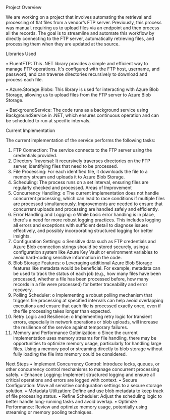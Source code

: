 Project Overview

We are working on a project that involves automating the retrieval and processing of flat files from a vendor’s FTP server. Previously, this process was manual, requiring us to upload files via an endpoint and then process all the records. The goal is to streamline and automate this workflow by directly connecting to the FTP server, automatically retrieving files, and processing them when they are updated at the source.

Libraries Used

•	FluentFTP: This .NET library provides a simple and efficient way to manage FTP operations. It's configured with the FTP host, username, and password, and can traverse directories recursively to download and process each file.

•	Azure.Storage.Blobs: This library is used for interacting with Azure Blob Storage, allowing us to upload files from the FTP server to Azure Blob Storage.

•	BackgroundService: The code runs as a background service using BackgroundService in .NET, which ensures continuous operation and can be scheduled to run at specific intervals.

Current Implementation

The current implementation of the service performs the following tasks:

1.	FTP Connection: The service connects to the FTP server using the credentials provided.
2.	Directory Traversal: It recursively traverses directories on the FTP server, identifying files that need to be processed.
3.	File Processing: For each identified file, it downloads the file to a memory stream and uploads it to Azure Blob Storage.
4.	Scheduling: The process runs on a set interval, ensuring files are regularly checked and processed.
Areas of Improvement
1.	Concurrency Handling:
o	The current implementation does not handle concurrent processing, which can lead to race conditions if multiple files are processed simultaneously. Improvements are needed to ensure that concurrent uploads and processing are handled safely and efficiently.
2.	Error Handling and Logging:
o	While basic error handling is in place, there's a need for more robust logging practices. This includes logging all errors and exceptions with sufficient detail to diagnose issues effectively, and possibly incorporating structured logging for better insights.
3.	Configuration Settings:
o	Sensitive data such as FTP credentials and Azure Blob connection strings should be stored securely, using a configuration system like Azure Key Vault or environment variables to avoid hard-coding sensitive information in the code.
4.	Blob Storage Features:
o	Leveraging additional Azure Blob Storage features like metadata would be beneficial. For example, metadata can be used to track the status of each job (e.g., how many files have been processed, whether a file has been processed before, how many records in a file were processed) for better traceability and error recovery.
5.	Polling Scheduler:
o	Implementing a robust polling mechanism that triggers file processing at specified intervals can help avoid overlapping executions and ensure that each file is processed exactly once, even if the file processing takes longer than expected.
6.	Retry Logic and Resilience:
o	Implementing retry logic for transient errors, especially in network operations or blob uploads, will increase the resilience of the service against temporary failures.
7.	Memory and Performance Optimization:
o	Since the current implementation uses memory streams for file handling, there may be opportunities to optimize memory usage, particularly for handling large files. Using a memory pool or streaming directly to blob storage without fully loading the file into memory could be considered.


Next Steps
•	Implement Concurrency Control: Introduce locks, queues, or other concurrency control mechanisms to manage concurrent processing safely.
•	Enhance Logging: Implement structured logging and ensure all critical operations and errors are logged with context.
•	Secure Configuration: Move all sensitive configuration settings to a secure storage solution.
•	Metadata Utilization: Define and use blob metadata to keep track of file processing status.
•	Refine Scheduler: Adjust the scheduling logic to better handle long-running tasks and avoid overlap.
•	Optimize Performance: Review and optimize memory usage, potentially using streaming or memory pooling techniques.

